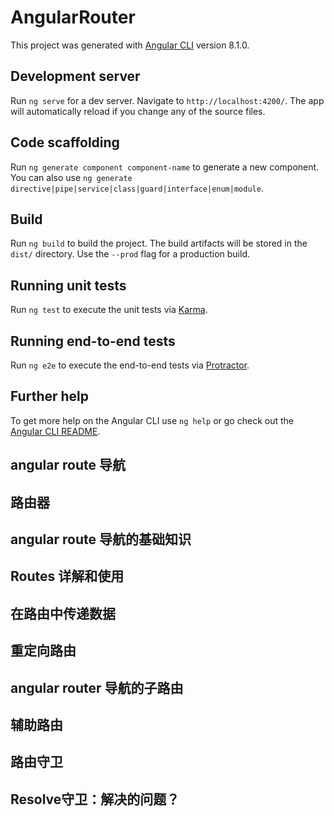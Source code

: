 # AngularRouter

This project was generated with [Angular CLI](https://github.com/angular/angular-cli) version 8.1.0.

## Development server

Run `ng serve` for a dev server. Navigate to `http://localhost:4200/`. The app will automatically reload if you change any of the source files.

## Code scaffolding

Run `ng generate component component-name` to generate a new component. You can also use `ng generate directive|pipe|service|class|guard|interface|enum|module`.

## Build

Run `ng build` to build the project. The build artifacts will be stored in the `dist/` directory. Use the `--prod` flag for a production build.

## Running unit tests

Run `ng test` to execute the unit tests via [Karma](https://karma-runner.github.io).

## Running end-to-end tests

Run `ng e2e` to execute the end-to-end tests via [Protractor](http://www.protractortest.org/).

## Further help

To get more help on the Angular CLI use `ng help` or go check out the [Angular CLI README](https://github.com/angular/angular-cli/blob/master/README.md).

## angular route 导航
  <!-- 
    单页面应用：浏览器进入一个index.html页面，浏览器页面不会跳转，执行某些操作时只会替换掉页面内容，但是不会重新加载整个页面，在非单页面应用中，点击商品进入商品详情，页面会跳转并重新加载页面所需的js,css文件等

    angular是一个spa(单页面应用)
  
   -->
## 路由器
  <!-- 
  路由器：控制整个应用视图状态的对象，每一应用都有一个路由器，需要配置这个路由器满足我们的需求，
  路由器的作用是给每一个视图分配一个唯一url，这样就可以使用url跳转到特定的视图状态，但是页面展示的仍然是index.html

  视图状态：可以把spa理解为一个视图状态的集合，
  -->
## angular route 导航的基础知识
<!-- 
  Routes: 路由配置，保存着那个URL对应展示那个组件，以及在那个RouterOutlet中展示组件
  RouterOutlet: 在html 中标记路由内容呈现位置的占位符指令
  Router: 负责在运行时执行路由的对象，可以通过调用其navigate()和navigateByUrl() 方法来导航到        一个指定的路由
  RouterLink: 在html中声明路由导航用的指令
  ActivatedRoute: 当前激活的路由对象，保存着当前路由的信息，如路由地址，路由参数等

 -->
## Routes 详解和使用
<!-- 
Routes：存在与模块中的，Routes 对象由一组配置信息组成，每一组配置信息至少包含两个属性path属性和component
  path: /user   ()
  component: A  (组件A)
当Routes是 /user时，展示A组件，是/order时展示B组件，但是AppComponent可能会有很多内容，那组件A要展示在具体哪个位置呢？
这就需要用到 RouterOutlet 指令来指定组件A的位置，把RouterOutlet 写在哪，组件A就展示在哪，如果我们想展示B组件的话，可以在
页面上通过一个链接来改变浏览器的地址，而RouterLink指令 就是在模板上生成这样一个链接，另外我们也可以在组件控制器中调用Router对象的 navigate方法来改变浏览器的地址，从而实现路由的转换，
最后，我们可以通过URL来传递一些数据，比如path: /user？name=lufeng, 这些数据就会保存在 ActivatedRoute 对象中，比如说从组件A路由到组件B时，我们可以通过组件B中的 ActivatedRoute 对象，来获取组件A的路由中携带的参数，

 -->
## 在路由中传递数据
<!-- 
1： 在查询参数中传递数据： 比如 /product?id=1&name=2  ==> ActivatedRoute.queryParams[id]
/product?id=1&name=2 (路由的路径，问号，参数名字等于参数的值，这种方式传递数据，使用这种方式传递数据的时候，在路由的目标组件中可以通过ActivatedRoute的参数queryParams来获取到目标组件中的数据，如果想拿到id的值ActivatedRoute.queryParams[id]，
如果想拿到name的值就是ActivatedRoute.queryParams[name])

2: 在路由的路径中传递数据： 比如 {path:/product/:id} ==> /product/1 ==> ActivatedRoute.params[id]
使用这种方式时，在定义路由的路径时，就要定义参数的名字 path:/product/:id，在实际的路径中携带这个参数 /product/1，在路由的目标组件中可以通过 ActivatedRoute.queryParams[id]) 来获取参数

3： 在路由的配置中传递数据： 比如 {path:/product, component: ProductComponent, data:[{isProd: true}]}  ==> ActivatedRoute.data[0][isProd]
在路由配置中，可以通过data这个参数来定义一些静态的数据，data参数本身是一个数组，在数组里可以定义多个对象，每一个对象里面可以定义任意的一些属性，
当这样定义数据时，就可以在这个路由的目标组件中，通过ctivatedRoute.data[0][isProd]拿到data参数所定义的这个数组，通过数组下标拿到指定的对象，访问其中的属性来获取到你在路由中定义中所传递的数据


 -->
 ## 重定向路由
 <!-- 
 解决问题：一进入页面就显示home组件，但是localhost的url还是 localhost：4200 
  // 重定向路由: 当url是空字符串的时候，就匹配到home组件
  {path: '', redirectTo: '/home', pathMatch: 'full'},
  -->
  ## angular router 导航的子路由
  <!-- 
  {path: 'home', component: HomeComponent},
  {path: 'home', component: HomeComponent, 
  children:[
    {path: '', component: XxxComponent},
    {path: '/yyy', component: YyyComponent},
  ]
  },
  当路由配置好之后，访问home组件时，会展示HomeComponent组件的模板，同时home组件<outlink>位置展示XxxComponent组件的内容，
  当访问home/yyy 时，依然会展示HomeComponent组件的模板，同时home组件<outlink>位置展示YyyComponent组件的内容，
  注意：在app.component 中有一个<router-outlet></router-outlet> ，在product.component中也有一个 <router-outlet></router-outlet>，这样会形成插座的父子关系，这个关系可以一直没有限制的嵌套下去，
  其次：路由信息都是在模块上的，组件本身并不知道任何路由信息，所以组件是可以放到任何地方去用的
   -->

## 辅助路由
<!-- 
声明一个辅助路由需要三步：
辅助路由第一步：
组件模板上除了有主的插座<router-outlet>之外，还要有带有name属性的<router-outlet插座
如： 主插座：<router-outlet></router-outlet>
    辅助插座： <router-outlet name="aux"></router-outlet>
    
    在路由配置上显示 名字叫name="aux" 的插座上可以显示哪些组件 outlet: "aux"
    {path: 'xxx', component: XxxHomeComponent, outlet: "aux"},
    {path: 'yyy', component: YyyHomeComponent, outlet: "aux"},

    在导航的时候，比如说点击Xxx,主插座会显示home组件，辅助插座aux会显示xxx这个组件，
    <a [routerLink]="['/home', {outlets: {aux: 'xxx'}}]">Xxx</a> 
    <a [routerLink]="['/product', {outlets: {aux: 'yyy'}}]">Yyy</a> 

    在前面的例子中，一个组件的模板上只有一个插座，而辅助路由允许定义多个插座，并同时控制每一个插座的显示内容，比如说在拍卖系统中，加入即时聊天功能，
    这个功能可以在任何页面使用，
    思路： 
    1： 在app组件的模板上在定义一个插座来显示聊天面板
    2： 单独开发一个聊天室组件，只显示在新定义的插座上
    3： 通过路由参数控制新插座是否显示聊天面板

 -->

## 路由守卫
 <!-- 
  只有当用户已经登录并拥有某些权限时才能进入某些路由

  一个由多个表单组件组成的向导，例如注册流程，用户只有在当前路由的组件中填写了满足要求的信息才可以导航到下一个路由

  当用户未执行保存操作而试图离开当前导航时提醒用户
  三中路由守卫：
  CanActivate: 处理导航到某路由的情况
  CanDeactivate: 处理从当前路由离开的情况
  Resolve: 在路由激活之前获取数据
 
   -->
  
## Resolve守卫：解决的问题？
<!-- 
  当我们进入到一个路由，比如说商品详情路由，一般的传统的做法是在进入路由的时候携带一个参数比如说商品的ID进入路由里面，在组件内部拿到这个商品的id以后,并在ngOnInit()方法中发送http请求，拿到商品的详细信息，但是在发送请求返回数据时可能会有延迟，导致这个组件的模板没法立即显示出来，在这种情况下，模板上用插值表达式展示的数据全部都是空的，会导致用户体验不怎么样，resolve 就是解决这个问题的，
  使用resolve守卫，我可以预先在进入路由之前，在服务器上读取数据，把数据都读好之后，带着这些数据在进入路由把这些数据展示在页面上

 -->

